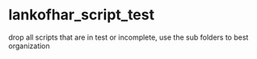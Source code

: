 # lankofhar_script_test
drop all scripts that are in test or incomplete, use the sub folders to best organization
